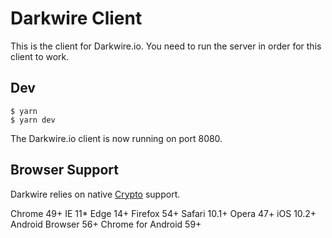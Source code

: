 # Darkwire Client

This is the client for Darkwire.io. You need to run the server in order for this client to work.

## Dev

```
$ yarn
$ yarn dev
```

The Darkwire.io client is now running on port 8080.

## Browser Support

Darkwire relies on native [Crypto](https://developer.mozilla.org/en-US/docs/Web/API/Window/crypto) support.

Chrome 49+
IE 11*
Edge 14+
Firefox 54+
Safari 10.1+
Opera 47+
iOS 10.2+
Android Browser 56+
Chrome for Android 59+

